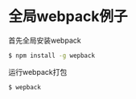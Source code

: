 # 全局webpack例子

首先全局安装webpack

```bash
$ npm install -g wepback
```

运行webpack打包

```bash
$ wepback
```
